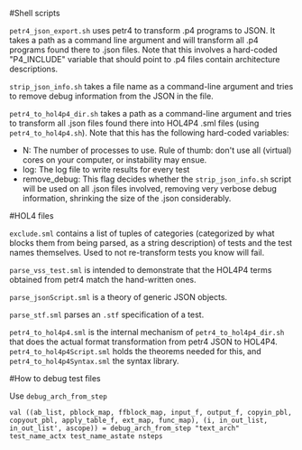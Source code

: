 #Shell scripts

`petr4_json_export.sh` uses petr4 to transform .p4 programs to JSON. It takes a path as a command line argument and will transform all .p4 programs found there to .json files. Note that this involves a hard-coded "P4_INCLUDE" variable that should point to .p4 files contain architecture descriptions.

`strip_json_info.sh` takes a file name as a command-line argument and tries to remove debug information from the JSON in the file.

`petr4_to_hol4p4_dir.sh` takes a path as a command-line argument and tries to transform all .json files found there into HOL4P4 .sml files (using `petr4_to_hol4p4.sh`). Note that this has the following hard-coded variables:
* N: The number of processes to use. Rule of thumb: don't use all (virtual) cores on your computer, or instability may ensue.
* log: The log file to write results for every test
* remove_debug: This flag decides whether the `strip_json_info.sh` script will be used on all .json files involved, removing very verbose debug information, shrinking the size of the .json considerably.

#HOL4 files

`exclude.sml` contains a list of tuples of categories (categorized by what blocks them from being parsed, as a string description) of tests and the test names themselves. Used to not re-transform tests you know will fail.

`parse_vss_test.sml` is intended to demonstrate that the HOL4P4 terms obtained from petr4 match the hand-written ones.

`parse_jsonScript.sml` is a theory of generic JSON objects.

`parse_stf.sml` parses an `.stf` specification of a test.

`petr4_to_hol4p4.sml` is the internal mechanism of `petr4_to_hol4p4_dir.sh` that does the actual format transformation from petr4 JSON to HOL4P4. `petr4_to_hol4p4Script.sml` holds the theorems needed for this, and `petr4_to_hol4p4Syntax.sml` the syntax library.

#How to debug test files

Use `debug_arch_from_step`
```
val ((ab_list, pblock_map, ffblock_map, input_f, output_f, copyin_pbl, copyout_pbl, apply_table_f, ext_map, func_map), (i, in_out_list, in_out_list', ascope)) = debug_arch_from_step "text_arch" test_name_actx test_name_astate nsteps
```
